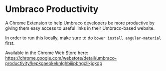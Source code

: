 Umbraco Productivity
============================

A Chrome Extension to help Umbraco developers be more productive by giving them easy access to useful links in their Umbraco-based website.

In order to run this locally, make sure to do `bower install angular-material` first.

Available in the Chrome Web Store here: https://chrome.google.com/webstore/detail/umbraco-productivity/kepkgaeokeknlghbiiipbhgclikjgkdp
